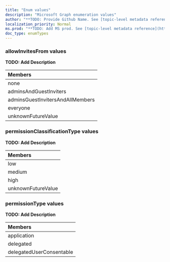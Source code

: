 ```yaml
---
title: "Enum values"
description: "Microsoft Graph enumeration values"
author: "**TODO: Provide Github Name. See [topic-level metadata reference](https://msgo.azurewebsites.net/add/document/guidelines/metadata.html#topic-level-metadata)**"
localization_priority: Normal
ms.prod: "**TODO: Add MS prod. See [topic-level metadata reference](https://msgo.azurewebsites.net/add/document/guidelines/metadata.html#topic-level-metadata)**"
doc_type: enumTypes
---
```


### allowInvitesFrom values 

**TODO: Add Description**

|Members|
|:---|
|none|
|adminsAndGuestInviters|
|adminsGuestInvitersAndAllMembers|
|everyone|
|unknownFutureValue|

### permissionClassificationType values 

**TODO: Add Description**

|Members|
|:---|
|low|
|medium|
|high|
|unknownFutureValue|

### permissionType values 

**TODO: Add Description**

|Members|
|:---|
|application|
|delegated|
|delegatedUserConsentable|

